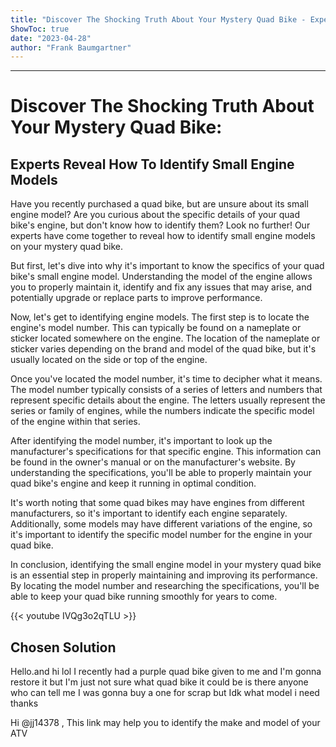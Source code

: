 ```yaml
---
title: "Discover The Shocking Truth About Your Mystery Quad Bike - Experts Reveal How To Identify Small Engine Models!"
ShowToc: true 
date: "2023-04-28"
author: "Frank Baumgartner"
---
```

*****
# Discover The Shocking Truth About Your Mystery Quad Bike:
## Experts Reveal How To Identify Small Engine Models

Have you recently purchased a quad bike, but are unsure about its small engine model? Are you curious about the specific details of your quad bike's engine, but don't know how to identify them? Look no further! Our experts have come together to reveal how to identify small engine models on your mystery quad bike.

But first, let's dive into why it's important to know the specifics of your quad bike's small engine model. Understanding the model of the engine allows you to properly maintain it, identify and fix any issues that may arise, and potentially upgrade or replace parts to improve performance.

Now, let's get to identifying engine models. The first step is to locate the engine's model number. This can typically be found on a nameplate or sticker located somewhere on the engine. The location of the nameplate or sticker varies depending on the brand and model of the quad bike, but it's usually located on the side or top of the engine.

Once you've located the model number, it's time to decipher what it means. The model number typically consists of a series of letters and numbers that represent specific details about the engine. The letters usually represent the series or family of engines, while the numbers indicate the specific model of the engine within that series.

After identifying the model number, it's important to look up the manufacturer's specifications for that specific engine. This information can be found in the owner's manual or on the manufacturer's website. By understanding the specifications, you'll be able to properly maintain your quad bike's engine and keep it running in optimal condition. 

It's worth noting that some quad bikes may have engines from different manufacturers, so it's important to identify each engine separately. Additionally, some models may have different variations of the engine, so it's important to identify the specific model number for the engine in your quad bike.

In conclusion, identifying the small engine model in your mystery quad bike is an essential step in properly maintaining and improving its performance. By locating the model number and researching the specifications, you'll be able to keep your quad bike running smoothly for years to come.

{{< youtube IVQg3o2qTLU >}} 



## Chosen Solution
 Hello.and hi lol I recently had a purple quad bike given to me and I'm gonna restore it but I'm just not sure what quad bike it could be is there anyone who can tell me I was gonna buy a one for scrap but Idk what model i need thanks

 Hi @jj14378 ,
This link may help you to identify the make and model of your ATV




